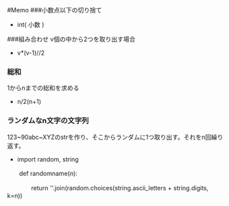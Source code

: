 #Memo
###小数点以下の切り捨て
 - int( 小数 )

###組み合わせ
v個の中から2つを取り出す場合
 - v*(v-1)//2
 
### 総和
1からnまでの総和を求める
 - n/2(n+1)
 
### ランダムなn文字の文字列
123~90abc~XYZのstrを作り、そこからランダムに1つ取り出す。それをn回繰り返す。
 - import random, string

　　def randomname(n):

　　　　return ''.join(random.choices(string.ascii_letters + string.digits, k=n))